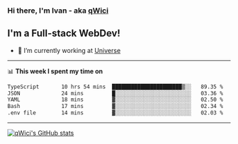 ### Hi there, I'm Ivan - aka [qWici][website]

## I'm a Full-stack WebDev!
- 🔭 I’m currently working at [Universe][universe]

---

📊 **This week I spent my time on**
<!--START_SECTION:waka-->

```txt
TypeScript       10 hrs 54 mins  ██████████████████████▒░░   89.35 %
JSON             24 mins         █░░░░░░░░░░░░░░░░░░░░░░░░   03.36 %
YAML             18 mins         ▓░░░░░░░░░░░░░░░░░░░░░░░░   02.50 %
Bash             17 mins         ▓░░░░░░░░░░░░░░░░░░░░░░░░   02.34 %
.env file        14 mins         ▓░░░░░░░░░░░░░░░░░░░░░░░░   02.03 %
```

<!--END_SECTION:waka-->

---

[![qWici's GitHub stats](https://github-readme-stats.vercel.app/api?username=qWici)](https://github.com/qWici/github-readme-stats)

[website]: https://devkucher.com
[twitter]: https://twitter.com/KucherDev
[linkedin]: https://www.linkedin.com/in/ivankucher
[universe]: https://universeapps.limited
